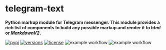 # telegram-text
**Python markup module for Telegram messenger. 
This module provides a rich list of components to build any possible markup and 
render it to _html_ or _MarkdownV2_.**

[![pypi](https://img.shields.io/pypi/v/telegram-text.svg)](https://pypi.python.org/pypi/telegram-text)
[![versions](https://img.shields.io/pypi/pyversions/telegram-text.svg)](https://github.com/SKY-ALIN/telegram-text)
[![license](https://img.shields.io/github/license/SKY-ALIN/telegram-text.svg)](https://github.com/SKY-ALIN/telegram-text/blob/main/LICENSE)
![example workflow](https://github.com/SKY-ALIN/telegram-text/actions/workflows/tests.yml/badge.svg)
![example workflow](https://github.com/SKY-ALIN/telegram-text/actions/workflows/code-quality.yml/badge.svg)
